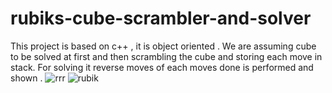 # rubiks-cube-scrambler-and-solver
This project is based on c++ , it is object oriented . We are assuming cube to be solved at first and then scrambling the cube and storing each move in stack. For solving it reverse moves of each moves done is performed and shown .
![rrr](https://user-images.githubusercontent.com/54227869/115658525-8e9b7600-a356-11eb-9afe-208b4dae0842.jpg)
![rubik](https://user-images.githubusercontent.com/54227869/115658582-a8d55400-a356-11eb-9d36-5c9725bc7b0f.jpg)


